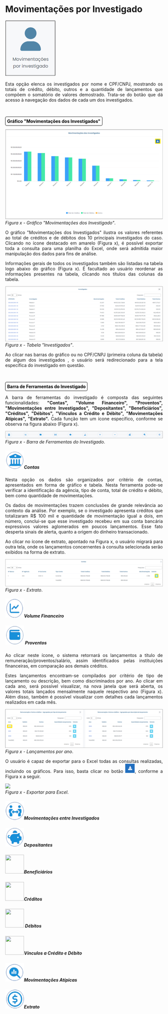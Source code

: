 # Movimentações por Investigado

![](img/MovInvestigados.png)<br>

<p style="text-align: justify;">Esta opção elenca os investigados por nome e CPF/CNPJ, mostrando os totais de crédito, débito, outros e a quantidade de lançamentos que compõem o somatório de valores demostrado. Trata-se do botão que dá acesso à navegação dos dados de cada um dos investigados.</p><br>

#### <span style="background-color: #FFFFFF; border-radius: 4px; padding: 5px; color: #000000; border: 1px solid #000000;">Gráfico "Movimentações dos Investigados"</span>
![](img/MovimentaçõesDosInvestigados.png)<br>
*Figura x - Gráfico "Movimentações dos Investigado"*. <br>

<p style="text-align: justify;">O gráfico "Movimentações dos Investigados" ilustra os valores referentes ao total de créditos e de débitos dos 10 principais investigados do caso. Clicando no ícone destacado em amarelo (Figura x), é possível exportar toda a consulta para uma planilha do Excel, onde será admitida maior manipulação dos dados para fins de análise. </p> 
<p style="text-align: justify;">Informações gerais de todos os investigados também são listadas na tabela logo abaixo do gráfico (Figura x). É facultado ao usuário reordenar as informações presentes na tabela, clicando nos títulos das colunas da tabela.</p> 

![](img/TabelaInvestigados.png)<br>
*Figura x - Tabela "Investigados"*. <br>

<p style="text-align: justify;"> Ao clicar nas barras do gráfico ou no CPF/CNPJ (primeira coluna da tabela) de algum dos investigados , o usuário será redirecionado para a tela específica do investigado em questão. </p><br>


#### <span style="background-color: #FFFFFF; border-radius: 4px; padding: 5px; color: #000000; border: 1px solid #000000;">Barra de Ferramentas do Investigado</span>
<p style="text-align: justify;"> A barra de ferramentas do investigado é composta das seguintes funcionalidades: <strong>"Contas", "Volume Financeiro", "Proventos", "Movimentações entre Investigados", "Depositantes", "Beneficiários", "Créditos", "Débitos", "Vínculos a Crédito e Débito", "Movimentações Atípicas", "Extrato".</strong> Cada função tem um ícone específico, conforme se observa na figura abaixo (Figura x). </p>

![](img/FerramentasInvestigados.png)<br>
*Figura x - Barra de Ferramentas do Investigado*. <br>

##### <img src="../img/CircleBanco.png"  width="60px">Contas<br>
<p style="text-align: justify;">Nesta opção os dados são organizados por critério de contas, apresentados em forma de gráfico e tabela. Nesta ferramenta pode-se verificar a identificação da agência, tipo de conta, total de crédito e débito, bem como quantidade de movimentações. </p>
<p style="text-align: justify;">Os dados de movimentações trazem conclusões de grande relevância ao contexto da análise. Por exemplo, se o investigado apresenta créditos que totalizaram R$ 100 mil e quantidade de movimentação igual a dois, em número, conclui-se que esse investigado recebeu em sua conta bancária expressivos valores aglomerados em poucos lançamentos. Esse fato desperta sinais de alerta, quanto a origem do dinheiro transacionado. </p>
<p style="text-align: justify;">Ao clicar no ícone de extrato, apontado na Figura x, o usuário migrará para outra tela, onde os lançamentos concernentes à consulta selecionada serão exibidos na forma de extrato. </p>

![](img/ContaInvestigado.png)<br>
*Figura x - Extrato*. <br>

##### <img src="../img/CircleVolume.png" height="60px" width="60px">Volume Financeiro<br> 
##### <img src="../img/CircleProventos.png" height="60px" width="60px"> Proventos<br>
<p style="text-align: justify;">Ao clicar neste ícone, o sistema retornará os lançamentos a título de remuneração/proventos/salário, assim identificados pelas instituições financeiras, em comparação aos demais créditos.</p>
<p style="text-align: justify;">Estes lançamentos encontram-se compilados por critério de tipo de lançamento ou descrição, bem como discriminados por ano. Ao clicar em cada ano, será possível visualizar, na nova janela que será aberta, os valores totais lançados mensalmente naquele respectivo ano (Figura x). Além disso, também é possível visualizar com detalhes cada lançamentos realizados em cada mês.</p>

![](img/Proventos.png)<br>
*Figura x - Lançamentos por ano*. <br>

<p style="text-align: justify;"> O usuário é capaz de exportar para o Excel todas as consultas realizadas, incluindo os gráficos. Para isso, basta clicar no botão <img src="../img/Download.png" width="30px">, conforme a Figura x a seguir.</p>

<img src="../img/BaixarProventos.png" width="70%"><br>
*Figura x - Exportar para Excel*. <br>


##### <img src="../img/CircleMovimentaçõesEntreInvestigados.png" height="60px" width="60px">Movimentações entre Investigados<br> 
##### <img src="../img/CircleDepositantes.png" height="60px" width="60px">Depositantes<br> 
##### <img src="../img/CircleBeneficiários.png" height="60px" width="60px">Beneficiários<br> 
##### <img src="../img/CircleCréditos.png" height="60px" width="60px">Créditos <br> 
##### <img src="../img/CircleDébitos.png" height="60px" width="60px"> Débitos<br>
##### <img src="../img/CircleVínculos.png" height="60px" width="60px">Vínculos a Crédito e Débito<br> 
##### <img src="../img/CircleMovimentações.png" height="60px" width="60px">Movimentações Atípicas<br> 
##### <img src="../img/CircleExtratos.png" height="60px" width="60px">Extrato<br> 




